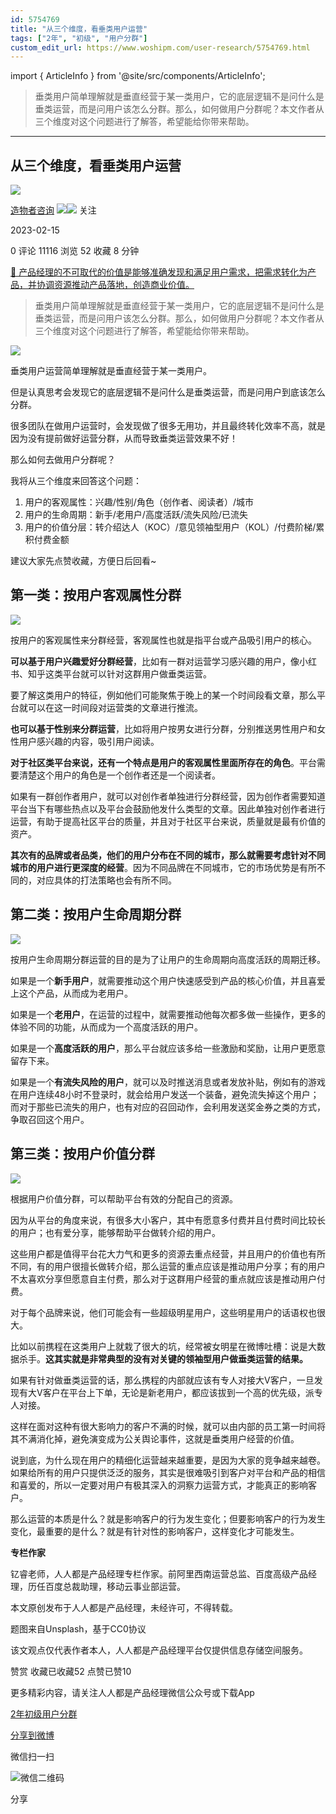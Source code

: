 ```yaml
---
id: 5754769
title: "从三个维度，看垂类用户运营"
tags: ["2年", "初级", "用户分群"]
custom_edit_url: https://www.woshipm.com/user-research/5754769.html
---
```

import { ArticleInfo } from '@site/src/components/ArticleInfo';

<ArticleInfo
    author="造物者咨询"
    authorLink="https://www.woshipm.com/u/45189"
    published="2023-02-15"
    views={11116}
    comments={0}
    collects={52}
/>

> 垂类用户简单理解就是垂直经营于某一类用户，它的底层逻辑不是问什么是垂类运营，而是问用户该怎么分群。那么，如何做用户分群呢？本文作者从三个维度对这个问题进行了解答，希望能给你带来帮助。

---

## 从三个维度，看垂类用户运营

[![](https://static.woshipm.com/view/woshipm_api_def_20230310102408_8503.png?imageView2/1/w/72/h/72/q/100)](https://www.woshipm.com/u/45189)

[造物者咨询](https://www.woshipm.com/u/45189) ![](https://static.woshipm.com/tag/1121_1@2x.png)![](https://static.woshipm.com/tag/1301_1@2x.png) 关注

2023-02-15

0 评论 11116 浏览 52 收藏 8 分钟

[🔗 产品经理的不可取代的价值是能够准确发现和满足用户需求，把需求转化为产品，并协调资源推动产品落地，创造商业价值。](https://ke.qidianla.com/courses/90pm)

> 垂类用户简单理解就是垂直经营于某一类用户，它的底层逻辑不是问什么是垂类运营，而是问用户该怎么分群。那么，如何做用户分群呢？本文作者从三个维度对这个问题进行了解答，希望能给你带来帮助。

![](https://image.woshipm.com/wp-files/2023/02/GV5RjRV6fFmd4Apcn1LH.png)

垂类用户运营简单理解就是垂直经营于某一类用户。

但是认真思考会发现它的底层逻辑不是问什么是垂类运营，而是问用户到底该怎么分群。

很多团队在做用户运营时，会发现做了很多无用功，并且最终转化效率不高，就是因为没有提前做好运营分群，从而导致垂类运营效果不好！

那么如何去做用户分群呢？

我将从三个维度来回答这个问题：

1.  用户的客观属性：兴趣/性别/角色（创作者、阅读者）/城市
2.  用户的生命周期：新手/老用户/高度活跃/流失风险/已流失
3.  用户的价值分层：转介绍达人（KOC）/意见领袖型用户（KOL）/付费阶梯/累积付费金额

建议大家先点赞收藏，方便日后回看~

## 第一类：按用户客观属性分群

![](https://image.woshipm.com/wp-files/2023/02/qUNSiUOV212zzmes1aHd.png)

按用户的客观属性来分群经营，客观属性也就是指平台或产品吸引用户的核心。

****可以基于用户兴趣爱好分群经营****，比如有一群对运营学习感兴趣的用户，像小红书、知乎这类平台就可以针对这群用户做垂类运营。

要了解这类用户的特征，例如他们可能聚焦于晚上的某一个时间段看文章，那么平台就可以在这一时间段对运营类的文章进行推流。

****也可以基于性别来分群运营****，比如将用户按男女进行分群，分别推送男性用户和女性用户感兴趣的内容，吸引用户阅读。

****对于社区类平台来说，还有一个特点是用户的客观属性里面所存在的角色****。平台需要清楚这个用户的角色是一个创作者还是一个阅读者。

如果有一群创作者用户，就可以对创作者单独进行分群经营，因为创作者需要知道平台当下有哪些热点以及平台会鼓励他发什么类型的文章。因此单独对创作者进行运营，有助于提高社区平台的质量，并且对于社区平台来说，质量就是最有价值的资产。

****其次有的品牌或者品类，他们的用户分布在不同的城市，那么就需要考虑针对不同城市的用户进行更深度的经营****。因为不同品牌在不同城市，它的市场优势是有所不同的，对应具体的打法策略也会有所不同。

## 第二类：按用户生命周期分群

![](https://image.woshipm.com/wp-files/2023/02/8GpQ7aFq8qaIy1Gnqk1d.png)

按用户生命周期分群运营的目的是为了让用户的生命周期向高度活跃的周期迁移。

如果是一个****新手用户****，就需要推动这个用户快速感受到产品的核心价值，并且喜爱上这个产品，从而成为老用户。

如果是一个****老用户****，在运营的过程中，就需要推动他每次都多做一些操作，更多的体验不同的功能，从而成为一个高度活跃的用户。

如果是一个****高度活跃的用户****，那么平台就应该多给一些激励和奖励，让用户更愿意留存下来。

如果是一个****有流失风险的用户****，就可以及时推送消息或者发放补贴，例如有的游戏在用户连续48小时不登录时，就会给用户发送一个装备，避免流失掉这个用户；而对于那些已流失的用户，也有对应的召回动作，会利用发送奖金券之类的方式，争取召回这个用户。

## 第三类：按用户价值分群

![](https://image.woshipm.com/wp-files/2023/02/PqbCbpUTRlIIBKvzA3bO.png)

根据用户价值分群，可以帮助平台有效的分配自己的资源。

因为从平台的角度来说，有很多大小客户，其中有愿意多付费并且付费时间比较长的用户；也有爱分享，能够帮助平台做转介绍的用户。

这些用户都是值得平台花大力气和更多的资源去重点经营，并且用户的价值也有所不同，有的用户很擅长做转介绍，那么运营的重点应该是推动用户分享；有的用户不太喜欢分享但愿意自主付费，那么对于这群用户经营的重点就应该是推动用户付费。

对于每个品牌来说，他们可能会有一些超级明星用户，这些明星用户的话语权也很大。

比如以前携程在这类用户上就栽了很大的坑，经常被女明星在微博吐槽：说是大数据杀手。****这其实就是非常典型的没有对关键的领袖型用户做垂类运营的结果。****

如果有针对做垂类运营的话，那么携程的内部就应该有专人对接大V客户，一旦发现有大V客户在平台上下单，无论是新老用户，都应该拔到一个高的优先级，派专人对接。

这样在面对这种有很大影响力的客户不满的时候，就可以由内部的员工第一时间将其不满消化掉，避免演变成为公关舆论事件，这就是垂类用户经营的价值。

说到底，为什么现在用户的精细化运营越来越重要，是因为大家的竞争越来越卷。如果给所有的用户只提供泛泛的服务，其实是很难吸引到客户对平台和产品的相信和喜爱的，所以一定要对用户有极其深入的洞察力运营方式，才能真正的影响客户。

那么运营的本质是什么？就是影响客户的行为发生变化；但要影响客户的行为发生变化，最重要的是什么？就是有针对性的影响客户，这样变化才可能发生。

**专栏作家**

钇睿老师，人人都是产品经理专栏作家。前阿里西南运营总监、百度高级产品经理，历任百度总裁助理，移动云事业部运营。

本文原创发布于人人都是产品经理，未经许可，不得转载。

题图来自Unsplash，基于CC0协议

该文观点仅代表作者本人，人人都是产品经理平台仅提供信息存储空间服务。

赞赏 收藏已收藏52 点赞已赞10

更多精彩内容，请关注人人都是产品经理微信公众号或下载App

[2年](https://www.woshipm.com/tag/2%e5%b9%b4)[初级](https://www.woshipm.com/tag/%e5%88%9d%e7%ba%a7)[用户分群](https://www.woshipm.com/tag/%e7%94%a8%e6%88%b7%e5%88%86%e7%be%a4)

[分享到微博](https://service.weibo.com/share/share.php?appkey=2775287854&title=从三个维度，看垂类用户运营&url=https://www.woshipm.com/user-research/5754769.html&pic=https://image.woshipm.com/wp-files/2023/02/GV5RjRV6fFmd4Apcn1LH.png)

微信扫一扫

![微信二维码](https://api.pwmqr.com/qrcode/create/?url=https://www.woshipm.com/user-research/5754769.html)

分享
